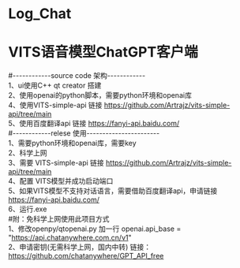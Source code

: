 # Log_Chat
# VITS语音模型ChatGPT客户端
#------------source code 架构------------  
1、ui使用C++ qt creator 搭建  
2、使用openai的python脚本，需要python环境和openai库  
4、使用VITS-simple-api 链接 https://github.com/Artrajz/vits-simple-api/tree/main  
5、使用百度翻译api 链接 https://fanyi-api.baidu.com/  
#------------relese 使用-----------------------  
1、需要python环境和openai库，需要key  
2、科学上网  
3、需要 VITS-simple-api 链接 https://github.com/Artrajz/vits-simple-api/tree/main  
4、配置 VITS模型并成功启动端口  
5、如果VITS模型不支持对话语言，需要借助百度翻译api，申请链接 https://fanyi-api.baidu.com/  
6、运行.exe  
#附：免科学上网使用此项目方式  
1、修改openpy/qtopenai.py 加一行 openai.api_base = "https://api.chatanywhere.com.cn/v1"  
2、申请密钥(无需科学上网，国内中转) 链接：https://github.com/chatanywhere/GPT_API_free
